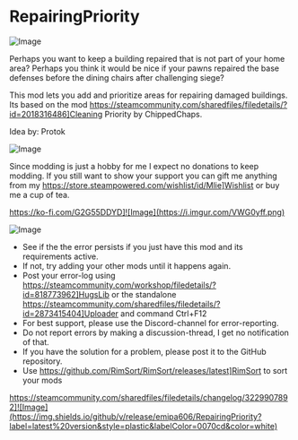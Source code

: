 # RepairingPriority

![Image](https://i.imgur.com/iCj5o7O.png)


Perhaps you want to keep a building repaired that is not part of your home area?
Perhaps you think it would be nice if your pawns repaired the base defenses before the dining chairs after challenging siege?

This mod lets you add and prioritize areas for repairing damaged buildings.
Its based on the mod https://steamcommunity.com/sharedfiles/filedetails/?id=2018316486]Cleaning Priority by ChippedChaps.

Idea by: Protok

![Image](https://i.imgur.com/Ds0rBAD.png)

Since modding is just a hobby for me I expect no donations to keep modding. If you still want to show your support you can gift me anything from my https://store.steampowered.com/wishlist/id/Mlie]Wishlist or buy me a cup of tea.

https://ko-fi.com/G2G55DDYD]![Image](https://i.imgur.com/VWG0yff.png)


![Image](https://i.imgur.com/5xwDG6H.png)



-  See if the the error persists if you just have this mod and its requirements active.
-  If not, try adding your other mods until it happens again.
-  Post your error-log using https://steamcommunity.com/workshop/filedetails/?id=818773962]HugsLib or the standalone https://steamcommunity.com/sharedfiles/filedetails/?id=2873415404]Uploader and command Ctrl+F12
-  For best support, please use the Discord-channel for error-reporting.
-  Do not report errors by making a discussion-thread, I get no notification of that.
-  If you have the solution for a problem, please post it to the GitHub repository.
-  Use https://github.com/RimSort/RimSort/releases/latest]RimSort to sort your mods



https://steamcommunity.com/sharedfiles/filedetails/changelog/3229907892]![Image](https://img.shields.io/github/v/release/emipa606/RepairingPriority?label=latest%20version&style=plastic&labelColor=0070cd&color=white)

